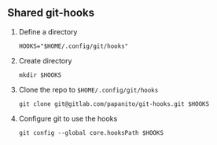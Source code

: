 ## Shared git-hooks

1. Define a directory

   ```shell
   HOOKS="$HOME/.config/git/hooks"
   ```

2. Create directory

   ```shell
   mkdir $HOOKS
   ```

3. Clone the repo to `$HOME/.config/git/hooks`

   ```shell
   git clone git@gitlab.com/papanito/git-hooks.git $HOOKS
   ```

4. Configure git to use the hooks

   ```shell
   git config --global core.hooksPath $HOOKS
   ```
